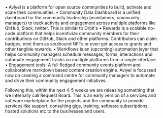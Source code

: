  • Aviyel is a platform for open source communities to build, activate and scale their communities.
 • Community Data Dashboard is a unified dashboard for the community leadership (maintainers, community managers) to track activity and engagement across multiple platforms like GitHub, Slack, twitter. This is similar to Orbit's
 • Rewards is a scalable no-code platform that helps incentivize community members for their contributions on GitHub, Slack and other platforms. Contributors can claim badges, mint them as soulbound NFTs or even get access to grants and other tangible rewards.
 • Workflows is an (upcoming) automation layer that helps community managers schedule messages, forms, interactions and automate engagement tracks on multiple platforms from a single interface. 
 • Engagement tools: A full fledged community events platform and collaborative markdown based content creation engine.
Aviyel is focussed now on creating a command centre for community managers to automate and drive their community engagement initiatives.

Following this, within the next 4-5 weeks we are releasing something that we internally call Request Board. This is an early version of a services and software marketplace for the projects and the community to provide services like support, consulting gigs, training, software subscriptions, hosted solutions etc to the businesses and users.
